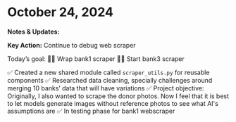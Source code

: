 # October 24, 2024

**Notes & Updates:** 

**Key Action:** Continue to debug web scraper

Today’s goal:
🧗🏼 Wrap bank1 scraper
🧗🏼 Start bank3 scraper

✅ Created a new shared module called `scraper_utils.py` for reusable components
✅ Researched data cleaning, specially challenges around merging 10 banks’ data that will have variations 
✅ Project objective: Originally, I also wanted to scrape the donor photos. Now I feel that it is best to let models generate images without reference photos to see what AI's assumptions are
✅ In testing phase for bank1 webscraper